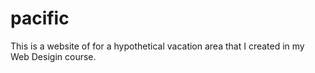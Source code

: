 # pacific
This is a website of for a hypothetical vacation area that I created in my Web Desigin course. 
